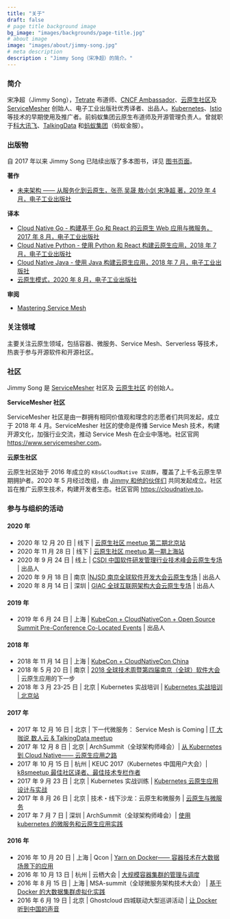 ```yaml
---
title: "关于"
draft: false
# page title background image
bg_image: "images/backgrounds/page-title.jpg"
# about image
image: "images/about/jimmy-song.jpg"
# meta description
description : "Jimmy Song（宋净超）的简介。"
---
```


### 简介

宋净超（Jimmy Song），[Tetrate](https://tetrate.io) 布道师、[CNCF Ambassador](https://www.cncf.io/people/ambassadors/)、[云原生社区](http://cloudnative.to)及 [ServiceMesher](https://www.servicemesher.com) 创始人、电子工业出版社优秀译者、出品人。[Kubernetes](https://kubernetes.io)、[Istio](https://istio.io) 等技术的早期使用及推广者。前蚂蚁集团云原生布道师及开源管理负责人。曾就职于[科大讯飞](https://www.iflytek.com)、[TalkingData](https://www.talkingdata.com) 和[蚂蚁集团](https://www.antgroup.com)（蚂蚁金服）。

### 出版物

自 2017 年以来 Jimmy Song 已陆续出版了多本图书，详见 [图书页面](/book)。

**著作**

- [未来架构 —— 从服务化到云原生，张亮 吴晟 敖小剑 宋净超 著，2019 年 4 月，电子工业出版社](/book/future-architecture/)

**译本**

- [Cloud Native Go - 构建基于 Go 和 React 的云原生 Web 应用与微服务，2017 年 8 月，电子工业出版社](/book/cloud-native-go)
- [Cloud Native Python - 使用 Python 和 React 构建云原生应用，2018 年 7 月，电子工业出版社](/book/cloud-native-python/)
- [Cloud Native Java - 使用 Java 构建云原生应用，2018 年 7 月，电子工业出版社](/book/cloud-native-java)
- [云原生模式，2020 年 8 月，电子工业出版社](/book/cloud-native-patterns)

**审阅**

- [Mastering Service Mesh](https://www.packtpub.com/web-development/mastering-service-mesh-architecture)

### 关注领域

主要关注云原生领域，包括容器、微服务、Service Mesh、Serverless 等技术，热衷于参与开源软件和开源社区。

### 社区

Jimmy Song 是 [ServiceMesher](https://www.servicemesher.com) 社区及 [云原生社区](https://cloudnative.to) 的创始人。

**ServiceMesher 社区**

ServiceMesher 社区是由一群拥有相同价值观和理念的志愿者们共同发起，成立于 2018 年 4 月。ServiceMesher 社区的使命是传播 Service Mesh 技术，构建开源文化，加强行业交流，推动 Service Mesh 在企业中落地。社区官网 <https://www.servicemesher.com>。

**云原生社区**

云原生社区始于 2016 年成立的 `K8s&CloudNative 实战群`，覆盖了上千名云原生早期拥护者。2020 年 5 月经过改组，由 [Jimmy 和他的伙伴们](https://cloudnative.to/team/) 共同发起成立。社区旨在推广云原生技术，构建开发者生态。社区官网 <https://cloudnative.to>。

### 参与与组织的活动

#### 2020 年

- 2020 年 12 月 20 日 | 线下 | [云原生社区 meetup 第二期北京站](https://www.huodongxing.com/event/5574970282500)
- 2020 年 11 月 28 日 | 线下 | [云原生社区 meetup 第一期上海站](https://www.huodongxing.com/event/9571346308700)
- 2020 年 9 月 24 日 | 线上 | [CSDI 中国软件研发管理行业技术峰会云原生专场](https://www.bagevent.com/event/csdisummit/p/412889) | 出品人
- 2020 年 9 月 18 日 | 南京 |[NJSD 南京全球软件开发大会云原生专场](https://www.bagevent.com/event/1233659) | 出品人
- 2020 年 8 月 14 日 | 深圳 | [GIAC 全球互联网架构大会云原生专场](http://giac.msup.com.cn/Giac/schedule/index) | 出品人

#### 2019 年

- 2019 年 6 月 24 日 | 上海 | [KubeCon + CloudNativeCon + Open Source Summit Pre-Conference Co-Located Events](https://www.lfasiallc.com/events/kubecon-cloudnativecon-china-2019/co-located-events/) | 出品人

#### 2018 年

- 2018 年 11 月 14 日 | 上海 | [KubeCon + CloudNativeCon China](https://www.lfasiallc.com/events/kubecon-cloudnativecon-china-2018/)
- 2018 年 5 月 20 日 | 南京 | [2018 全球技术周暨第四届南京（全球）软件大会](http://njsd-china.org/NJSDGlobal2018/) | 云原生应用的下一步
- 2018 年 3 月 23-25 日 | 北京 | Kubernetes 实战培训 | [Kubernetes 实战培训 | 北京站](http://dockone.io/article/2626)

#### 2017 年

- 2017 年 12 月 16 日 | 北京 | 下一代微服务： Service Mesh is Coming | [IT 大咖说 数人云 & TalkingData meetup](http://www.itdks.com/eventlist/detail/1690)
- 2017 年 12 月 8 日 | 北京 | ArchSummit（全球架构师峰会）| [从 Kubernetes 到 Cloud Native—— 云原生应用之路](http://bj2017.archsummit.com/presentation/306)
- 2017 年 10 月 15 日 | 杭州 | KEUC 2017（Kubernetes 中国用户大会）| [k8smeetup 最佳社区译者、最佳技术专栏作者](http://keuc.k8smeetup.com/)
- 2017 年 9 月 23 日 | 北京 | Kubernetes 实战训练 | [Kubernetes 云原生应用设计与实战](https://www.bagevent.com/event/791762)
- 2017 年 8 月 26 日 | 北京 | 技术・线下沙龙：云原生和微服务 | [云原生与微服务](http://www.huodongxing.com/event/8401246554100)
- 2017 年 7 月 7 日 | 深圳 | ArchSummit（全球架构师峰会）| [使用 kubernetes 的微服务和云原生应用实践](http://sz2017.archsummit.com/presentation/1080)

#### 2016 年

- 2016 年 10 月 20 日 | 上海 | Qcon | [Yarn on Docker—— 容器技术在大数据场景下的应用](http://2016.qconshanghai.com/speakers/202253)
- 2016 年 10 月 13 日 | 杭州 | 云栖大会 | [大规模容器集群的管理与调度](https://yunqi.aliyun.com/2016/hangzhou/schedule?spm=5176.8098788.535884.3.7cdb1f673uSp7Q)
- 2016 年 8 月 15 日 | 上海 | MSA-summit（全球微服务架构技术大会） | [基于 Docker 的大数据集群虚拟化实践](https://www.oschina.net/event/2185859)
- 2016 年 6 月 19 日 | 北京 | Ghostcloud 四城联动大型巡讲活动 | [让 Docker 听到中国的声音](https://www.bagevent.com/event/97318)
